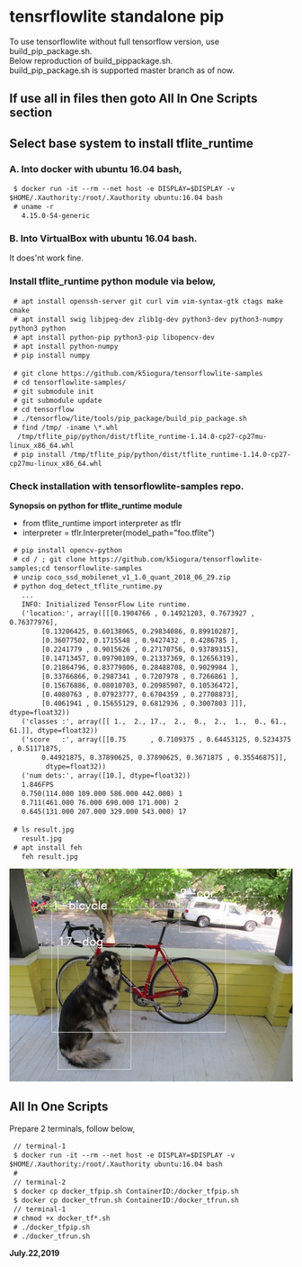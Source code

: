 # tensrflowlite standalone pip

To use tensorflowlite without full tensorflow version, use build_pip_package.sh.  
Below reproduction of build_pippackage.sh.  
build_pip_package.sh is supported master branch as of now.  

## If use all in files then goto All In One Scripts section

## Select base system to install tflite_runtime  

### A. Into docker with ubuntu 16.04 bash,  
```
 $ docker run -it --rm --net host -e DISPLAY=$DISPLAY -v $HOME/.Xauthority:/root/.Xauthority ubuntu:16.04 bash
 # uname -r
   4.15.0-54-generic
```
### B. Into VirtualBox with ubuntu 16.04 bash.  
It does'nt work fine.  

### Install tflite_runtime python module via below,  
```
 # apt install openssh-server git curl vim vim-syntax-gtk ctags make cmake
 # apt install swig libjpeg-dev zlib1g-dev python3-dev python3-numpy python3 python
 # apt install python-pip python3-pip libopencv-dev
 # apt install python-numpy
 # pip install numpy

 # git clone https://github.com/k5iogura/tensorflowlite-samples
 # cd tensorflowlite-samples/
 # git submodule init
 # git submodule update
 # cd tensorflow
 # ./tensorflow/lite/tools/pip_package/build_pip_package.sh
 # find /tmp/ -iname \*.whl
  /tmp/tflite_pip/python/dist/tflite_runtime-1.14.0-cp27-cp27mu-linux_x86_64.whl
 # pip install /tmp/tflite_pip/python/dist/tflite_runtime-1.14.0-cp27-cp27mu-linux_x86_64.whl
```

### Check installation with tensorflowlite-samples repo.  

**Synopsis on python for tflite_runtime module**  

- from tflite_runtime import interpreter as tflr  
- interpreter = tflr.Interpreter(model_path="foo.tflite")  

```
 # pip install opencv-python
 # cd / ; git clone https://github.com/k5iogura/tensorflowlite-samples;cd tensorflowlite-samples
 # unzip coco_ssd_mobilenet_v1_1.0_quant_2018_06_29.zip
 # python dog_detect_tflite_runtime.py
   ...
   INFO: Initialized TensorFlow Lite runtime.
   ('location:', array([[[0.1904766 , 0.14921203, 0.7673927 , 0.76377976],
        [0.13206425, 0.60138065, 0.29834086, 0.89910287],
        [0.36077502, 0.1715548 , 0.9427432 , 0.4286785 ],
        [0.2241779 , 0.9015626 , 0.27170756, 0.93789315],
        [0.14713457, 0.09790109, 0.21337369, 0.12656319],
        [0.21864796, 0.83779806, 0.28488708, 0.9029984 ],
        [0.33766866, 0.2987341 , 0.7207978 , 0.7266861 ],
        [0.15676886, 0.08010703, 0.20985907, 0.10536472],
        [0.4080763 , 0.07923777, 0.6704359 , 0.27708873],
        [0.4061941 , 0.15655129, 0.6812936 , 0.3007803 ]]], dtype=float32))
   ('classes :', array([[ 1.,  2., 17.,  2.,  0.,  2.,  1.,  0., 61., 61.]], dtype=float32))
   ('score   :', array([[0.75      , 0.7109375 , 0.64453125, 0.5234375 , 0.51171875,
        0.44921875, 0.37890625, 0.37890625, 0.3671875 , 0.35546875]],
         dtype=float32))
   ('num dets:', array([10.], dtype=float32))
   1.846FPS
   0.750(114.000 109.000 586.000 442.000) 1
   0.711(461.000 76.000 690.000 171.000) 2
   0.645(131.000 207.000 329.000 543.000) 17
   
 # ls result.jpg
   result.jpg
 # apt install feh
   feh result.jpg
```
![](dog_result.jpg)  

## All In One Scripts
Prepare 2 terminals, follow below,  

```
 // terminal-1
 $ docker run -it --rm --net host -e DISPLAY=$DISPLAY -v $HOME/.Xauthority:/root/.Xauthority ubuntu:16.04 bash
 #
 // terminal-2
 $ docker cp docker_tfpip.sh ContainerID:/docker_tfpip.sh
 $ docker cp docker_tfrun.sh ContainerID:/docker_tfrun.sh
 // terminal-1
 # chmod +x docker_tf*.sh
 # ./docker_tfpip.sh
 # ./docker_tfrun.sh
```

**July.22,2019**
